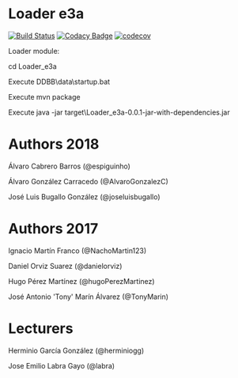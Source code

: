 # Loader e3a

[![Build Status](https://travis-ci.org/Arquisoft/Loader_e3a.svg?branch=master)](https://travis-ci.org/Arquisoft/Loader_e3a)
[![Codacy Badge](https://api.codacy.com/project/badge/Grade/e89ecf2799b8400580f767eb000d0380)](https://www.codacy.com/app/jelabra/Loader_e3a?utm_source=github.com&amp;utm_medium=referral&amp;utm_content=Arquisoft/Loader_e3a&amp;utm_campaign=Badge_Grade)
[![codecov](https://codecov.io/gh/Arquisoft/Loader_e3a/branch/master/graph/badge.svg)](https://codecov.io/gh/Arquisoft/Loader_e3a)


Loader module:

cd Loader_e3a

Execute DDBB\data\startup.bat

Execute mvn package

Execute java -jar target\Loader_e3a-0.0.1-jar-with-dependencies.jar


# Authors 2018

Álvaro Cabrero Barros (@espiguinho)

Álvaro González Carracedo (@AlvaroGonzalezC)

José Luis Bugallo González (@joseluisbugallo)


# Authors 2017

Ignacio Martín Franco (@NachoMartin123)

Daniel Orviz Suarez (@danielorviz)

Hugo Pérez Martínez (@hugoPerezMartinez)

José Antonio 'Tony' Marín Álvarez (@TonyMarin)

# Lecturers

Herminio García González (@herminiogg)

Jose Emilio Labra Gayo (@labra)
